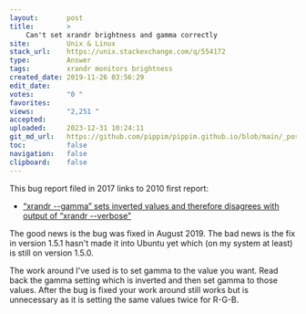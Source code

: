 ```yaml
---
layout:       post
title:        >
    Can't set xrandr brightness and gamma correctly
site:         Unix & Linux
stack_url:    https://unix.stackexchange.com/q/554172
type:         Answer
tags:         xrandr monitors brightness
created_date: 2019-11-26 03:56:29
edit_date:    
votes:        "0 "
favorites:    
views:        "2,251 "
accepted:     
uploaded:     2023-12-31 10:24:11
git_md_url:   https://github.com/pippim/pippim.github.io/blob/main/_posts/2019/2019-11-26-Can_t-set-xrandr-brightness-and-gamma-correctly.md
toc:          false
navigation:   false
clipboard:    false
---
```


This bug report filed in 2017 links to 2010 first report:

- [“xrandr --gamma” sets inverted values and therefore disagrees with output of “xrandr --verbose”][1]

The good news is the bug was fixed in August 2019. The bad news is the fix in version 1.5.1 hasn't made it into Ubuntu yet which (on my system at least) is still on version 1.5.0.

The work around I've used is to set gamma to the value you want. Read back the gamma setting which is inverted and then set gamma to those values. After the bug is fixed your work around still works but is unnecessary as it is setting the same values twice for R-G-B.


  [1]: https://gitlab.freedesktop.org/xorg/app/xrandr/issues/33
